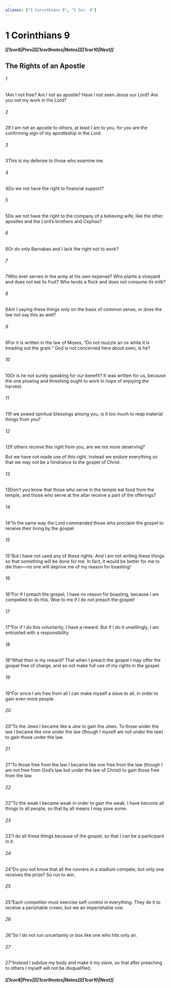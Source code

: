 ```yaml
---
aliases: ["1 Corinthians 9", "1 Cor. 9"]
---
```

# 1 Corinthians 9
##### <span class=arrow-left></span>[[1cor8|Prev]]<span class=navigation-separator></span>[[1cor9notes|Notes]]<span class=navigation-separator></span>[[1cor10|Next]]<span class=arrow-right></span>
## The Rights of an Apostle
###### 1
<span class=verse-first>1</span>Am I not free? Am I not an apostle? Have I not seen Jesus our Lord? Are you not my work in the Lord?
###### 2
<span class=verse-body>2</span>If I am not an apostle to others, at least I am to you, for you are the confirming sign of my apostleship in the Lord.
<div class=paragraph-break></div>

###### 3
<span class=verse-first>3</span>This is my defense to those who examine me.
###### 4
<span class=verse-body>4</span>Do we not have the right to financial support?
###### 5
<span class=verse-body>5</span>Do we not have the right to the company of a believing wife, like the other apostles and the Lord’s brothers and Cephas?
###### 6
<span class=verse-body>6</span>Or do only Barnabas and I lack the right not to work?
###### 7
<span class=verse-body>7</span>Who ever serves in the army at his own expense? Who plants a vineyard and does not eat its fruit? Who tends a flock and does not consume its milk?
<div class=paragraph-break></div>

###### 8
<span class=verse-first>8</span>Am I saying these things only on the basis of common sense, or does the law not say this as well?
###### 9
<span class=verse-body>9</span>For it is written in the law of Moses, “Do not muzzle an ox while it is treading out the grain.” God is not concerned here about oxen, is he?
###### 10
<span class=verse-body>10</span>Or is he not surely speaking for our benefit? It was written for us, because the one plowing and threshing ought to work in hope of enjoying the harvest.
###### 11
<span class=verse-body>11</span>If we sowed spiritual blessings among you, is it too much to reap material things from you?
###### 12
<span class=verse-body>12</span>If others receive this right from you, are we not more deserving?
<div class=paragraph-break></div>

But we have not made use of this right. Instead we endure everything so that we may not be a hindrance to the gospel of Christ.
###### 13
<span class=verse-body>13</span>Don’t you know that those who serve in the temple eat food from the temple, and those who serve at the altar receive a part of the offerings?
###### 14
<span class=verse-body>14</span>“In the same way the Lord commanded those who proclaim the gospel to receive their living by the gospel.
<div class=paragraph-break></div>

###### 15
<span class=verse-first>15</span>“But I have not used any of these rights. And I am not writing these things so that something will be done for me. In fact, it would be better for me to die than—no one will deprive me of my reason for boasting!
###### 16
<span class=verse-body>16</span>“For if I preach the gospel, I have no reason for boasting, because I am compelled to do this. Woe to me if I do not preach the gospel!
###### 17
<span class=verse-body>17</span>“For if I do this voluntarily, I have a reward. But if I do it unwillingly, I am entrusted with a responsibility.
###### 18
<span class=verse-body>18</span>“What then is my reward? That when I preach the gospel I may offer the gospel free of charge, and so not make full use of my rights in the gospel.
<div class=paragraph-break></div>

###### 19
<span class=verse-first>19</span>“For since I am free from all I can make myself a slave to all, in order to gain even more people.
###### 20
<span class=verse-body>20</span>“To the Jews I became like a Jew to gain the Jews. To those under the law I became like one under the law (though I myself am not under the law) to gain those under the law.
###### 21
<span class=verse-body>21</span>“To those free from the law I became like one free from the law (though I am not free from God’s law but under the law of Christ) to gain those free from the law.
###### 22
<span class=verse-body>22</span>“To the weak I became weak in order to gain the weak. I have become all things to all people, so that by all means I may save some.
###### 23
<span class=verse-body>23</span>“I do all these things because of the gospel, so that I can be a participant in it.
<div class=paragraph-break></div>

###### 24
<span class=verse-first>24</span>“Do you not know that all the runners in a stadium compete, but only one receives the prize? So run to win.
###### 25
<span class=verse-body>25</span>“Each competitor must exercise self-control in everything. They do it to receive a perishable crown, but we an imperishable one.
###### 26
<span class=verse-body>26</span>“So I do not run uncertainly or box like one who hits only air.
###### 27
<span class=verse-body>27</span>“Instead I subdue my body and make it my slave, so that after preaching to others I myself will not be disqualified.
##### <span class=arrow-left></span>[[1cor8|Prev]]<span class=navigation-separator></span>[[1cor9notes|Notes]]<span class=navigation-separator></span>[[1cor10|Next]]<span class=arrow-right></span>